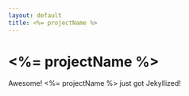 ```yaml
---
layout: default
title: <%= projectName %>
---
```


# <%= projectName %>

Awesome! <%= projectName %> just got Jekyllized!
